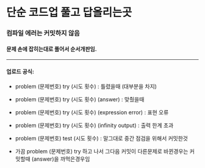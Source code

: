 # 단순 코드업 풀고 답올리는곳

### 컴파일 에러는 커밋하지 않음
#### 문제 손에 잡히는대로 풀어서 순서개판임.
---
#### 업로드 공식:

- problem (문제번호) try (시도 횟수) : 틀렸을때 (대부분을 차지)

- problem (문제번호) try (시도 횟수) (answer) : 맞췄을때

- problem (문제번호) try (시도 횟수) (expression error) : 표현 오류

- problem (문제번호) try (시도 횟수) (infinity output) : 출력 한계 초과

- problem (문제번호) test (시도 횟수) : 말그대로 중간 점검을 위해서 커밋한것

- 가끔 problem (문제번호) try 하고 나서 그다음 커밋이 다른문제로 바뀐경우는 커밋할때 (answer)을 까먹은경우임

